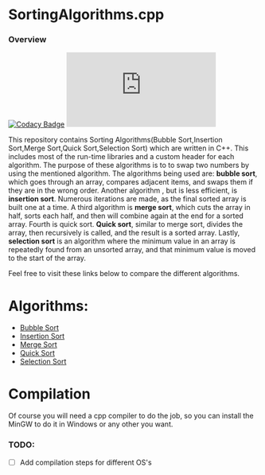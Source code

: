 # SortingAlgorithms.cpp    

### Overview

[![Codacy Badge](https://api.codacy.com/project/badge/Grade/c1f95516218c4763a254c0dc205fda77)](https://www.codacy.com/app/sambhavjain2612/SortingAlgorithms.cpp?utm_source=github.com&utm_medium=referral&utm_content=sambhav2612/SortingAlgorithms.cpp&utm_campaign=badger)
[![BCH compliance](https://bettercodehub.com/edge/badge/sambhav2612/SortingAlgorithms.cpp?branch=master)](https://bettercodehub.com/)

This repository contains Sorting Algorithms(Bubble Sort,Insertion Sort,Merge Sort,Quick Sort,Selection Sort) which are written in C++. This includes most of the run-time libraries and a custom header for each algorithm. The purpose of these algorithms is to to swap two numbers by using the mentioned algorithm. The algorithms being used are: **bubble sort**, which goes through an array, compares adjacent items, and swaps them if they are in the wrong order. Another algorithm , but is less efficient, is **insertion sort**. Numerous iterations are made, as the final sorted array is built one at a time. A third algorithm is **merge sort**, which cuts the array in half, sorts each half, and then will combine again at the end for a sorted array. Fourth is quick sort. **Quick sort**, similar to merge sort, divides the array, then recursively is called, and the result is a sorted array. Lastly, **selection sort** is an algorithm where the minimum value in an array is repeatedly found from an unsorted array, and that minimum value is moved to the start of the array.

Feel free to visit these links below to compare the different algorithms.

# Algorithms:     

* [Bubble Sort](bubble-sort.cpp)
* [Insertion Sort](insertion-sort.cpp)
* [Merge Sort](merge-sort.cpp)
* [Quick Sort](quick-sort.cpp)
* [Selection Sort](selection-sort.cpp)


# Compilation

Of course you will need a cpp compiler to do the job, so you can install the MinGW to do it in Windows or any other you want.

### TODO:
- [ ] Add compilation steps for different OS's
